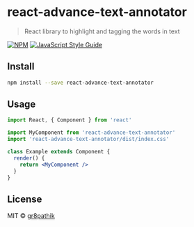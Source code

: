 # react-advance-text-annotator

> React library to highlight and tagging the words in text

[![NPM](https://img.shields.io/npm/v/react-advance-text-annotator.svg)](https://www.npmjs.com/package/react-advance-text-annotator) [![JavaScript Style Guide](https://img.shields.io/badge/code_style-standard-brightgreen.svg)](https://standardjs.com)

## Install

```bash
npm install --save react-advance-text-annotator
```

## Usage

```jsx
import React, { Component } from 'react'

import MyComponent from 'react-advance-text-annotator'
import 'react-advance-text-annotator/dist/index.css'

class Example extends Component {
  render() {
    return <MyComponent />
  }
}
```

## License

MIT © [gr8pathik](https://github.com/gr8pathik)
